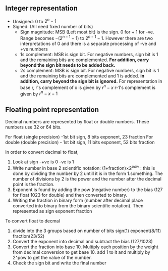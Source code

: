 
## Integer representation
- Unsigned: 0 to $2^n-1$
- Signed: (All need fixed number of bits)
	- Sign magnitude: MSB (Left most bit) is the sign. 0 for + 1 for -ve. Range becomes $-(2^{n-1}-1)$ to $2^{n-1}-1$. However there are two interpretations of 0 and there is a separate processing of -ve and +ve numbers
	- 1s complement: MSB is sign bit. For negative numbers, sign bit is 1 and the remaining bits are complemented. **For addition, carry beyond the sign bit needs to be added back.** 
	- 2s complement: MSB is sign bit. For negative numbers, sign bit is 1 and the remaining bits are complemented and 1 is added. **in addition, carry beyond the sign bit is ignored.**
For representation in base r, r's complement of x is given by $r^n-x$
r-1's complement is given by $r^n-x-1$


## Floating point representation
Decimal numbers are represented by float or double numbers. These numbers use 32 or 64 bits.

For float (single precision) -1st bit sign, 8 bits exponent, 23 fraction
For double (double precision) - 1st bit sign, 11 bits exponent, 52 bits fraction

In order to convert decimal to float,
1. Look at sign -+ve is 0 -ve is 1
2. Write number in base 2 scientific notation: (1+fraction)$\times 2^{pow}$ : this is done by dividing the number by 2 untill it is in the form 1.something. The number of divisions by 2 is the power and the number after the decimal point is the fraction. 
3. Exponent is  found by adding the pow (negative number) to the bias (127 for float 1023 for double) and then converted to binary. 
4. Writing the fraction in binary form (number after decimal place converted into binary from the binary scientific notation). Then represented as sign exponent fraction

To convert float to decmal
1. divide into the 3 groups based on number of bits sign(1) exponent(8/11) fraction(23/52)
2. Convert the exponent into decimal and subtract the bias (127/1023)
3. Convert the fraction into base 10. Multiply each position by the weight from  decimal conversion to get base 10. add 1 to it and multiply by  2^pow to get the value of the number. 
4. Check the sign bit and write the final number
